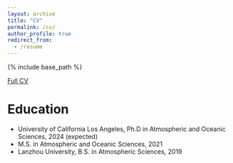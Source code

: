 ```yaml
---
layout: archive
title: "CV"
permalink: /cv/
author_profile: true
redirect_from:
  - /resume
---
```


{% include base_path %}

[Full CV](xyding97.github.io/files/CV.pdf)

Education
======
* University of California Los Angeles, Ph.D in Atmospheric and Oceanic Sciences, 2024 (expected)
* M.S. in Atmospheric and Oceanic Sciences, 2021
* Lanzhou University, B.S. in Atmospheric Sciences, 2019

  

